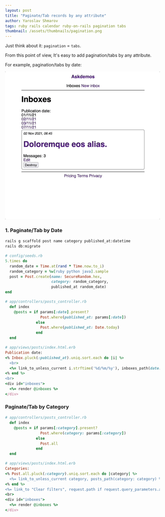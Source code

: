 ```yaml
---
layout: post
title: "Paginate/Tab records by any attribute"
author: Yaroslav Shmarov
tags: ruby rails calendar ruby-on-rails pagination tabs
thumbnail: /assets/thumbnails/pagination.png
---
```


Just think about it: `pagination` = `tabs`.

From this point of view, It's easy to add pagination/tabs by any attribute.

For example, pagination/tabs by date:

![paginate-by-date](/assets/images/paginate-by-date.gif)

### 1. Paginate/Tab by Date

```sh
rails g scaffold post name category published_at:datetime
rails db:migrate
```

```ruby
# config/seeds.rb
5.times do
  random_date = Time.at(rand * Time.now.to_i)
  random_category = %w[ruby python java].sample
  post = Post.create(name: SecureRandom.hex,
                     category: random_category,
                     published_at random_date)
end
```

```ruby
# app/controllers/posts_controller.rb
  def index
    @posts = if params[:date].present?
                Post.where(published_at: params[:date])
              else
                Post.where(published_at: Date.today)
              end
  end
```

```ruby
# app/views/posts/index.html.erb
Publication date:
<% Inbox.pluck(:published_at).uniq.sort.each do |i| %>
  <br>
  <%= link_to_unless_current i.strftime('%d/%m/%y'), inboxes_path(date: i) %>
<% end %>
<br>
<div id="inboxes">
  <%= render @inboxes %>
</div>
```

### Paginate/Tab by Category

```ruby
# app/controllers/posts_controller.rb
  def index
    @posts = if params[:category].present?
                Post.where(category: params[:category])
              else
                Post.all
              end
  end
```

```ruby
# app/views/posts/index.html.erb
Categories:
<% Post.all.pluck(:category).uniq.sort.each do |category| %>
  <%= link_to_unless_current category, posts_path(category: category) %>
<% end %>
<%= link_to "Clear filters", request.path if request.query_parameters.any? %>
<br>
<div id="inboxes">
  <%= render @inboxes %>
</div>
```
